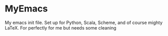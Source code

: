 # MyEmacs
My emacs init file. Set up for Python, Scala, Scheme, and of course mighty LaTeX. For perfectly for me but needs some cleaning
